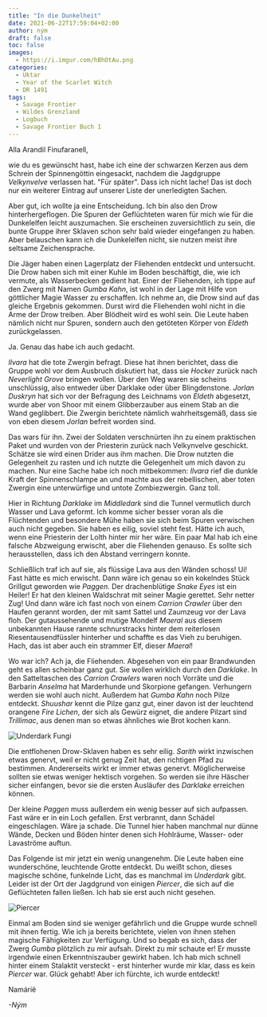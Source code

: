 ```yaml
---
title: "In die Dunkelheit"
date: 2021-06-22T17:59:04+02:00
author: ným
draft: false
toc: false
images:
  - https://i.imgur.com/hBhOtAu.png
categories:
  - Uktar
  - Year of the Scarlet Witch
  - DR 1491
tags: 
  - Savage Frontier
  - Wildes Grenzland
  - Logbuch
  - Savage Frontier Buch 1
---
```


Alla Arandil Finufaranell,

wie du es gewünscht hast, habe ich eine der schwarzen Kerzen aus dem Schrein der Spinnengöttin eingesackt, nachdem die Jagdgruppe _Velkynvelve_ verlassen hat. "Für später". Dass ich nicht lache! Das ist doch nur ein weiterer Eintrag auf unserer Liste der unerledigten Sachen.

Aber gut, ich wollte ja eine Entscheidung. Ich bin also den Drow hinterhergeflogen. Die Spuren der Geflüchteten waren für mich wie für die Dunkelelfen leicht auszumachen. Sie erscheinen zuversichtlich zu sein, die bunte Gruppe ihrer Sklaven schon sehr bald wieder eingefangen zu haben. Aber belauschen kann ich die Dunkelelfen nicht, sie nutzen meist ihre seltsame Zeichensprache.

Die Jäger haben einen Lagerplatz der Fliehenden entdeckt und untersucht. Die Drow haben sich mit einer Kuhle im Boden beschäftigt, die, wie ich vermute, als Wasserbecken gedient hat. Einer der Fliehenden, ich tippe auf den Zwerg mit Namen _Gumba Kahn_, ist wohl in der Lage mit Hilfe von göttlicher Magie Wasser zu erschaffen. Ich nehme an, die Drow sind auf das gleiche Ergebnis gekommen. Durst wird die Fliehenden wohl nicht in die Arme der Drow treiben. Aber Blödheit wird es wohl sein. Die Leute haben nämlich nicht nur Spuren, sondern auch den getöteten Körper von _Eldeth_ zurückgelassen. 

Ja. Genau das habe ich auch gedacht. 

_Ilvara_ hat die tote Zwergin befragt. Diese hat ihnen berichtet, dass die Gruppe wohl vor dem Ausbruch diskutiert hat, dass sie _Hocker_ zurück nach _Neverlight Grove_ bringen wollen. Über den Weg waren sie scheins unschlüssig, also entweder über Darklake oder über Blingdenstone. _Jorlan Duskryn_ hat sich vor der Befragung des Leichnams von _Eldeth_ abgesetzt, wurde aber von Shoor mit einem Glibberzauber aus einem Stab an die Wand geglibbert. Die Zwergin berichtete nämlich wahrheitsgemäß, dass sie von eben diesem _Jorlan_ befreit worden sind. 

Das wars für ihn. Zwei der Soldaten verschnürten ihn zu einem praktischen Paket und wurden von der Priesterin zurück nach Velkynvelve geschickt. Schätze sie wird einen Drider aus ihm machen. Die Drow nutzten die Gelegenheit zu rasten und ich nutzte die Gelegenheit um mich davon zu machen. Nur eine Sache habe ich noch mitbekommen: _Ilvara_ rief die dunkle Kraft der Spinnenschlampe an und machte aus der rebellischen, aber toten Zwergin eine unterwürfige und untote Zombiezwergin. Ganz toll.

Hier in Richtung _Darklake_ im _Middledark_ sind die Tunnel vermutlich durch Wasser und Lava geformt. Ich komme sicher besser voran als die Flüchtenden und besondere Mühe haben sie sich beim Spuren verwischen auch nicht gegeben. Sie haben es eilig, soviel steht fest. Hätte ich auch, wenn eine Priesterin der Lolth hinter mir her wäre. Ein paar Mal hab ich eine falsche Abzweigung erwischt, aber die Fliehenden genauso. Es sollte sich herausstellen, dass ich den Abstand verringern konnte.

Schließlich traf ich auf sie, als flüssige Lava aus den Wänden schoss! Ui! Fast hätte es mich erwischt. Dann wäre ich genau so ein kokelndes Stück Grillgut geworden wie _Paggen_. Der drachenblütige _Snake Eyes_ ist ein Heiler! Er hat den kleinen Waldschrat mit seiner Magie gerettet. Sehr netter Zug! Und dann wäre ich fast noch von einem _Carrion Crawler_ über den Haufen gerannt worden, der mit samt Sattel und Zaumzeug vor der Lava floh. Der gutaussehende und mutige Mondelf _Maeral_ aus diesem unbekannten Hause rannte schnurstracks hinter dem reiterlosen Riesentausendfüssler hinterher und schaffte es das Vieh zu beruhigen. Hach, das ist aber auch ein strammer Elf, dieser _Maeral_!

Wo war ich? Ach ja, die Fliehenden. Abgesehen von ein paar Brandwunden geht es allen scheinbar ganz gut. Sie wollen wirklich durch den _Darklake_. In den Satteltaschen des _Carrion Crawlers_ waren noch Vorräte und die Barbarin _Anselma_ hat Marderhunde und Skorpione gefangen. Verhungern werden sie wohl auch nicht. Außerdem hat _Gumba Kahn_ noch Pilze entdeckt. _Shuushar_ kennt die Pilze ganz gut, einer davon ist der leuchtend orangene _Fire Lichen_, der sich als Gewürz eignet, die andere Pilzart sind _Trillimac_, aus denen man so etwas ähnliches wie Brot kochen kann.

![Underdark Fungi](https://i.imgur.com/g73cxQr.png)

Die entflohenen Drow-Sklaven haben es sehr eilig. _Sarith_ wirkt inzwischen etwas genervt, weil er nicht genug Zeit hat, den richtigen Pfad zu bestimmen. Andererseits wirkt er immer etwas genervt. Möglicherweise sollten sie etwas weniger hektisch vorgehen. So werden sie ihre Häscher sicher einfangen, bevor sie die ersten Ausläufer des _Darklake_ erreichen können.

Der kleine _Paggen_ muss außerdem ein wenig besser auf sich aufpassen. Fast wäre er in ein Loch gefallen. Erst verbrannt, dann Schädel eingeschlagen. Wäre ja schade. Die Tunnel hier haben manchmal nur dünne Wände, Decken und Böden hinter denen sich Hohlräume, Wasser- oder Lavaströme auftun.

Das Folgende ist mir jetzt ein wenig unangenehm. Die Leute haben eine wunderschöne, leuchtende Grotte entdeckt. Du weißt schon, dieses magische schöne, funkelnde Licht, das es manchmal im _Underdark_ gibt. Leider ist der Ort der Jagdgrund von einigen _Piercer_, die sich auf die Geflüchteten fallen ließen. Ich hab sie erst auch nicht gesehen. 

![Piercer](https://i.imgur.com/TesXpSo.png)

Einmal am Boden sind sie weniger gefährlich und die Gruppe wurde schnell mit ihnen fertig. Wie ich ja bereits berichtete, vielen von ihnen stehen magische Fähigkeiten zur Verfügung. Und so begab es sich, dass der Zwerg _Gumba_ plötzlich zu mir aufsah. Direkt zu mir schaute er! Er musste irgendwie einen Erkenntniszauber gewirkt haben. Ich hab mich schnell hinter einem Stalaktit versteckt - erst hinterher wurde mir klar, dass es kein _Piercer_ war. Glück gehabt! Aber ich fürchte, ich wurde entdeckt!

Namárië

_-Ným_
